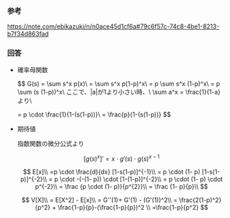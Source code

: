 ### 参考

https://note.com/ebikazuki/n/n0ace45d1cf6a#79c6f57c-74c8-4be1-8213-b7f34d863fad

### 回答

- 確率母関数
    
    $$
    G(s) = \sum s^x p(x)\\
    = \sum s^x p(1-p)^x\\
    = p \sum s^x (1-p)^x\\
    = p \sum (s (1-p))^x\\
    ここで、|a|が1より小さい時、\\
    \sum a^x = \frac{1}{1-a}より\\
    
    = p \cdot \frac{1}{1-(s(1-p))}\\
    = \frac{p}{1-(s(1-p))}
    $$
    
- 期待値
    
    指数関数の微分公式より
    
    $$
    [g(s)^{x}]′ = x \cdot g'(s) \cdot g(s)^{x-1}
    $$
    
    $$
    E[x]\\
    =p \cdot \frac{d}{dx} [1-s(1-p)]^{-1}\\
    = p \cdot (1- p) [1-s(1-p)]^{-2}\\
    = p \cdot -(-(1- p)) \cdot [1-(1-p)]^{-2}\\
    = p \cdot (1- p) \cdot p^{-2}\\
    = \frac {p \cdot (1- p)}{p^{2}}\\
    = \frac {1- p}{p}\\
    $$
    
    $$
    V[X]\\
    = E[X^2] - E[x]\\
    = G''(1)+ G'(1) - (G'(1))^2\\
    = \frac{2(1-p)^2}{p^2} + \frac{1-p}{p}-(\frac{1-p}{p})^2 \\
    =\frac{1-p}{p^2}
    $$